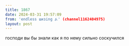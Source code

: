 ```yaml
---
title: 1867
date: 2024-03-31 19:57:09
from: 'endless шизing ⍼' (channel1162404975)
layout: post
---
```


господи вы бы знали как я по нему сильно соскучился
